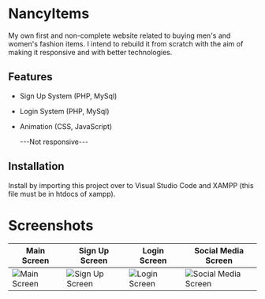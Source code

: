 # NancyItems
My own first and non-complete website related to buying men's and women's fashion items.
I intend to rebuild it from scratch with the aim of making it responsive and with better technologies.

## Features

- Sign Up System (PHP, MySql)
- Login System (PHP, MySql)
- Animation (CSS, JavaScript)

  ---Not responsive---

## Installation

Install by importing this project over to Visual Studio Code and XAMPP (this file must be in htdocs of xampp).

# Screenshots
| Main Screen | Sign Up Screen | Login Screen | Social Media Screen |
|-------------|----------------|-----------------|--------------------|
| ![Main Screen](https://github.com/nancyadam24/NancyItems/assets/125753878/e08fa043-b2e9-4720-b98b-abcb7065a9bd) | ![Sign Up Screen](https://github.com/nancyadam24/NancyItems/assets/125753878/0380de4f-e00e-47f9-8f07-602a4cceff72) | ![Login Screen](https://github.com/nancyadam24/NancyItems/assets/125753878/db3b2694-c78d-4dd8-81d1-1e225c0103bf) | ![Social Media Screen](https://github.com/nancyadam24/NancyItems/assets/125753878/fc7cf0d0-38ac-4a4a-aed5-3b04877201fc) |


